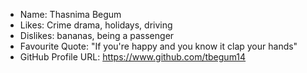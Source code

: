 - Name: Thasnima Begum
- Likes: Crime drama, holidays, driving
- Dislikes: bananas, being a passenger
- Favourite Quote: "If you're happy and you know it clap your hands"
- GitHub Profile URL: https://www.github.com/tbegum14
